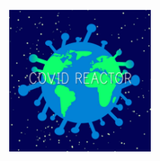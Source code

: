 <p align="center"><img width=50% src="https://github.com/wangyongchoi/covidReactor/blob/master/media/covid_reactor_main_1256.png"></p>